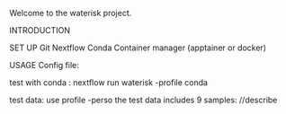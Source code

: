 Welcome to the waterisk project.

INTRODUCTION

SET UP
Git
Nextflow
Conda
Container manager (apptainer or docker)

USAGE
Config file:

test with conda : nextflow run waterisk -profile conda

test data: use profile -perso
the test data includes 9 samples: //describe
